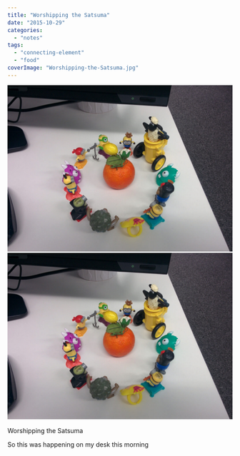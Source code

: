 ```yaml
---
title: "Worshipping the Satsuma"
date: "2015-10-29"
categories: 
  - "notes"
tags: 
  - "connecting-element"
  - "food"
coverImage: "Worshipping-the-Satsuma.jpg"
---
```


[![](images/Worshipping-the-Satsuma-1024x758.jpg)](images/Worshipping-the-Satsuma.jpg)
[![](images/Worshipping-the-Satsuma-1024x758.jpg)](images/Worshipping-the-Satsuma.jpg)

Worshipping the Satsuma

So this was happening on my desk this morning
